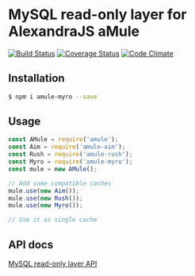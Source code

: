 # MySQL read-only layer for AlexandraJS aMule

[![Build Status](https://travis-ci.org/alexandrajs/amule-myro.svg?branch=master)](https://travis-ci.org/alexandrajs/amule-myro)
[![Coverage Status](https://coveralls.io/repos/github/alexandrajs/amule-myro/badge.svg?branch=master)](https://coveralls.io/github/alexandrajs/amule-myro?branch=master)
[![Code Climate](https://codeclimate.com/github/alexandrajs/amule-myro/badges/gpa.svg)](https://codeclimate.com/github/alexandrajs/amule-myro)

## Installation
```bash
$ npm i amule-myro --save
```

## Usage
```javascript
const AMule = require('amule');
const Aim = require('amule-aim');
const Rush = require('amule-rush');
const Myro = require('amule-myro');
const mule = new AMule();

// Add some compatible caches
mule.use(new Aim());
mule.use(new Rush());
mule.use(new Myro());

// Use it as single cache
```

## API docs
[MySQL read-only layer API](http://alexandrajs.github.io/amule-myro/)
